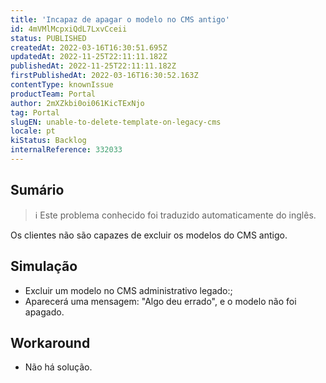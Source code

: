 ```yaml
---
title: 'Incapaz de apagar o modelo no CMS antigo'
id: 4mVMlMcpxiQdL7LxvCceii
status: PUBLISHED
createdAt: 2022-03-16T16:30:51.695Z
updatedAt: 2022-11-25T22:11:11.182Z
publishedAt: 2022-11-25T22:11:11.182Z
firstPublishedAt: 2022-03-16T16:30:52.163Z
contentType: knownIssue
productTeam: Portal
author: 2mXZkbi0oi061KicTExNjo
tag: Portal
slugEN: unable-to-delete-template-on-legacy-cms
locale: pt
kiStatus: Backlog
internalReference: 332033
---
```


## Sumário

>ℹ️ Este problema conhecido foi traduzido automaticamente do inglês.


Os clientes não são capazes de excluir os modelos do CMS antigo.



## Simulação


- Excluir um modelo no CMS administrativo legado:;
- Aparecerá uma mensagem: "Algo deu errado", e o modelo não foi apagado.



## Workaround


- Não há solução.

